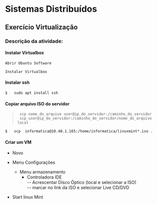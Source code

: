 # Sistemas Distribuídos

## Exercício Virtualização 



### Descrição da atividade:


#### Instalar Virtualbox

	Abrir Ubuntu Software

	Instalar Virtualbox


#### Instalar ssh 


	$ 	sudo apt install ssh




#### Copiar arquivo ISO do servidor

>      scp nome_do_arquivo user@ip_do_servidor:/caminho_do_servidor  
>      scp user@ip_do_servidor:/caminho_do_servidor/nome_do_arquivo local  

	$ 	scp  informatica@10.40.1.165:/home/informatica/linuxmint*.iso .   



#### Criar um VM 


- Novo

- Menu Configurações
	- Menu armazenamento
		- Controladora IDE  
			-- Acrescentar Disco Óptico (local e selecionar a ISO)	  
			-- marcar no link da ISO e selecionar Live CD/DVD  

- Start linux Mint   



